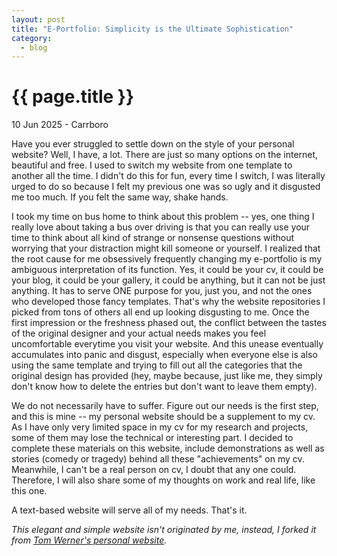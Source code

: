 ```yaml
---
layout: post
title: "E-Portfolio: Simplicity is the Ultimate Sophistication"
category: 
  - blog
---
```


{{ page.title }}
================

<p class="meta">10 Jun 2025 - Carrboro</p>

Have you ever struggled to settle down on the style of your personal website? Well, I have, a lot. There are just so many options on the internet, beautiful and free. I used to switch my website from one template to another all the time. I didn't do this for fun, every time I switch, I was literally urged to do so because I felt my previous one was so ugly and it disgusted me too much. If you felt the same way, shake hands. 

I took my time on bus home to think about this problem -- yes, one thing I really love about taking a bus over driving is that you can really use your time to think about all kind of strange or nonsense questions without worrying that your distraction might kill someone or yourself. I realized that the root cause for me obsessively frequently changing my e-portfolio is my ambiguous interpretation of its function. Yes, it could be your cv, it could be your blog, it could be your gallery, it could be anything, but it can not be just anything. It has to serve ONE purpose for you, just you, and not the ones who developed those fancy templates. That's why the website repositories I picked from tons of others all end up looking disgusting to me. Once the first impression or the freshness phased out, the conflict between the tastes of the original designer and your actual needs makes you feel uncomfortable everytime you visit your website. And this unease eventually accumulates into panic and disgust, especially when everyone else is also using the same template and trying to fill out all the categories that the original design has provided (hey, maybe because, just like me, they simply don't know how to delete the entries but don't want to leave them empty). 

We do not necessarily have to suffer. Figure out our needs is the first step, and this is mine -- my personal website should be a supplement to my cv. As I have only very limited space in my cv for my research and projects, some of them may lose the technical or interesting part. I decided to complete these materials on this website, include demonstrations as well as stories (comedy or tragedy) behind all these "achievements" on my cv. Meanwhile, I can't be a real person on cv, I doubt that any one could. Therefore, I will also share some of my thoughts on work and real life, like this one. 

A text-based website will serve all of my needs. That's it. 

<em> This elegant and simple website isn't originated by me, instead, I forked it from [Tom Werner's personal website](https://tom.preston-werner.com/). </em>
